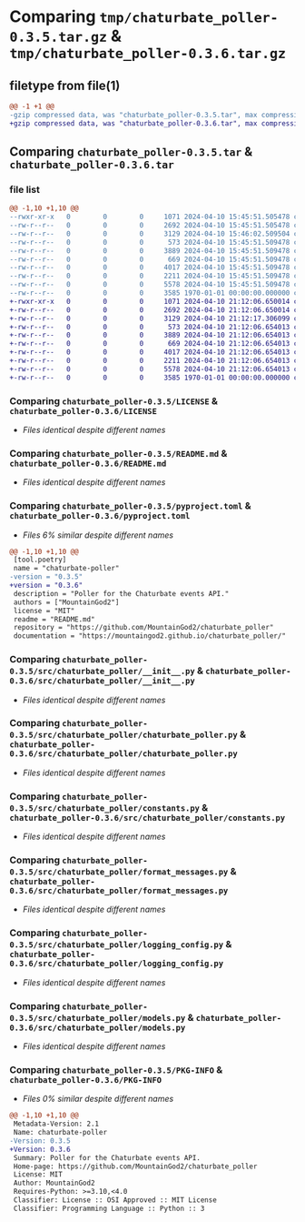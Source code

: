 # Comparing `tmp/chaturbate_poller-0.3.5.tar.gz` & `tmp/chaturbate_poller-0.3.6.tar.gz`

## filetype from file(1)

```diff
@@ -1 +1 @@
-gzip compressed data, was "chaturbate_poller-0.3.5.tar", max compression
+gzip compressed data, was "chaturbate_poller-0.3.6.tar", max compression
```

## Comparing `chaturbate_poller-0.3.5.tar` & `chaturbate_poller-0.3.6.tar`

### file list

```diff
@@ -1,10 +1,10 @@
--rwxr-xr-x   0        0        0     1071 2024-04-10 15:45:51.505478 chaturbate_poller-0.3.5/LICENSE
--rw-r--r--   0        0        0     2692 2024-04-10 15:45:51.505478 chaturbate_poller-0.3.5/README.md
--rw-r--r--   0        0        0     3129 2024-04-10 15:46:02.509504 chaturbate_poller-0.3.5/pyproject.toml
--rw-r--r--   0        0        0      573 2024-04-10 15:45:51.509478 chaturbate_poller-0.3.5/src/chaturbate_poller/__init__.py
--rw-r--r--   0        0        0     3889 2024-04-10 15:45:51.509478 chaturbate_poller-0.3.5/src/chaturbate_poller/chaturbate_poller.py
--rw-r--r--   0        0        0      669 2024-04-10 15:45:51.509478 chaturbate_poller-0.3.5/src/chaturbate_poller/constants.py
--rw-r--r--   0        0        0     4017 2024-04-10 15:45:51.509478 chaturbate_poller-0.3.5/src/chaturbate_poller/format_messages.py
--rw-r--r--   0        0        0     2211 2024-04-10 15:45:51.509478 chaturbate_poller-0.3.5/src/chaturbate_poller/logging_config.py
--rw-r--r--   0        0        0     5578 2024-04-10 15:45:51.509478 chaturbate_poller-0.3.5/src/chaturbate_poller/models.py
--rw-r--r--   0        0        0     3585 1970-01-01 00:00:00.000000 chaturbate_poller-0.3.5/PKG-INFO
+-rwxr-xr-x   0        0        0     1071 2024-04-10 21:12:06.650014 chaturbate_poller-0.3.6/LICENSE
+-rw-r--r--   0        0        0     2692 2024-04-10 21:12:06.650014 chaturbate_poller-0.3.6/README.md
+-rw-r--r--   0        0        0     3129 2024-04-10 21:12:17.306099 chaturbate_poller-0.3.6/pyproject.toml
+-rw-r--r--   0        0        0      573 2024-04-10 21:12:06.654013 chaturbate_poller-0.3.6/src/chaturbate_poller/__init__.py
+-rw-r--r--   0        0        0     3889 2024-04-10 21:12:06.654013 chaturbate_poller-0.3.6/src/chaturbate_poller/chaturbate_poller.py
+-rw-r--r--   0        0        0      669 2024-04-10 21:12:06.654013 chaturbate_poller-0.3.6/src/chaturbate_poller/constants.py
+-rw-r--r--   0        0        0     4017 2024-04-10 21:12:06.654013 chaturbate_poller-0.3.6/src/chaturbate_poller/format_messages.py
+-rw-r--r--   0        0        0     2211 2024-04-10 21:12:06.654013 chaturbate_poller-0.3.6/src/chaturbate_poller/logging_config.py
+-rw-r--r--   0        0        0     5578 2024-04-10 21:12:06.654013 chaturbate_poller-0.3.6/src/chaturbate_poller/models.py
+-rw-r--r--   0        0        0     3585 1970-01-01 00:00:00.000000 chaturbate_poller-0.3.6/PKG-INFO
```

### Comparing `chaturbate_poller-0.3.5/LICENSE` & `chaturbate_poller-0.3.6/LICENSE`

 * *Files identical despite different names*

### Comparing `chaturbate_poller-0.3.5/README.md` & `chaturbate_poller-0.3.6/README.md`

 * *Files identical despite different names*

### Comparing `chaturbate_poller-0.3.5/pyproject.toml` & `chaturbate_poller-0.3.6/pyproject.toml`

 * *Files 6% similar despite different names*

```diff
@@ -1,10 +1,10 @@
 [tool.poetry]
 name = "chaturbate-poller"
-version = "0.3.5"
+version = "0.3.6"
 description = "Poller for the Chaturbate events API."
 authors = ["MountainGod2"]
 license = "MIT"
 readme = "README.md"
 repository = "https://github.com/MountainGod2/chaturbate_poller"
 documentation = "https://mountaingod2.github.io/chaturbate_poller/"
```

### Comparing `chaturbate_poller-0.3.5/src/chaturbate_poller/__init__.py` & `chaturbate_poller-0.3.6/src/chaturbate_poller/__init__.py`

 * *Files identical despite different names*

### Comparing `chaturbate_poller-0.3.5/src/chaturbate_poller/chaturbate_poller.py` & `chaturbate_poller-0.3.6/src/chaturbate_poller/chaturbate_poller.py`

 * *Files identical despite different names*

### Comparing `chaturbate_poller-0.3.5/src/chaturbate_poller/constants.py` & `chaturbate_poller-0.3.6/src/chaturbate_poller/constants.py`

 * *Files identical despite different names*

### Comparing `chaturbate_poller-0.3.5/src/chaturbate_poller/format_messages.py` & `chaturbate_poller-0.3.6/src/chaturbate_poller/format_messages.py`

 * *Files identical despite different names*

### Comparing `chaturbate_poller-0.3.5/src/chaturbate_poller/logging_config.py` & `chaturbate_poller-0.3.6/src/chaturbate_poller/logging_config.py`

 * *Files identical despite different names*

### Comparing `chaturbate_poller-0.3.5/src/chaturbate_poller/models.py` & `chaturbate_poller-0.3.6/src/chaturbate_poller/models.py`

 * *Files identical despite different names*

### Comparing `chaturbate_poller-0.3.5/PKG-INFO` & `chaturbate_poller-0.3.6/PKG-INFO`

 * *Files 0% similar despite different names*

```diff
@@ -1,10 +1,10 @@
 Metadata-Version: 2.1
 Name: chaturbate-poller
-Version: 0.3.5
+Version: 0.3.6
 Summary: Poller for the Chaturbate events API.
 Home-page: https://github.com/MountainGod2/chaturbate_poller
 License: MIT
 Author: MountainGod2
 Requires-Python: >=3.10,<4.0
 Classifier: License :: OSI Approved :: MIT License
 Classifier: Programming Language :: Python :: 3
```

